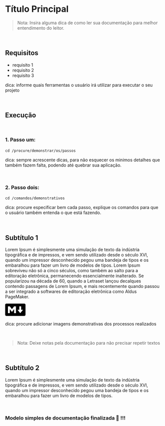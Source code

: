 # Título Principal

> Nota: Insira alguma dica de como ler sua documentação para melhor entendimento do leitor.


&nbsp;
## Requisitos

- requisito 1
- requisito 2
- requisito 3

dica: informe quais ferramentas o usuário irá utilizar para executar o seu projeto


&nbsp;
## Execução


&nbsp;
### 1. Passo um:
~~~ shell
cd /procure/demonstrar/os/passos
~~~

dica: sempre acrescente dicas, para não esquecer os minimos detalhes que também
fazem falta, podendo até quebrar sua aplicação.


&nbsp;
### 2. Passo dois:
~~~ shell
cd /comandos/demonstrativos
~~~ 

dica: procure especificar bem cada passo, explique os comandos para que o usuário também
entenda o que está fazendo.


&nbsp;
## Subtítulo 1

Lorem Ipsum é simplesmente uma simulação de texto da indústria tipográfica e de impressos, e vem sendo utilizado desde o século XVI, quando um impressor desconhecido pegou uma bandeja de tipos e os embaralhou para fazer um livro de modelos de tipos. Lorem Ipsum sobreviveu não só a cinco séculos, como também ao salto para a editoração eletrônica, permanecendo essencialmente inalterado. Se popularizou na década de 60, quando a Letraset lançou decalques contendo passagens de Lorem Ipsum, e mais recentemente quando passou a ser integrado a softwares de editoração eletrônica como Aldus PageMaker.

![Procure colocar imagens](img/markdown.png)

dica: procure adicionar imagens demonstrativas dos processos realizados


&nbsp;
> Nota: Deixe notas pela documentação para não precisar repetir textos


&nbsp;
## Subtítulo 2

Lorem Ipsum é simplesmente uma simulação de texto da indústria tipográfica e de impressos, e vem sendo utilizado desde o século XVI, quando um impressor desconhecido pegou uma bandeja de tipos e os embaralhou para fazer um livro de modelos de tipos.


&nbsp;
### Modelo simples de documentação finalizada 🚀 !!!
